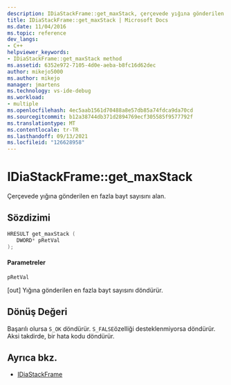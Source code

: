```yaml
---
description: IDiaStackFrame::get_maxStack, çerçevede yığına gönderilen en fazla bayt sayısını almaktadır.
title: IDiaStackFrame::get_maxStack | Microsoft Docs
ms.date: 11/04/2016
ms.topic: reference
dev_langs:
- C++
helpviewer_keywords:
- IDiaStackFrame::get_maxStack method
ms.assetid: 6352e972-7105-4d0e-aeba-b8fc16d62dec
author: mikejo5000
ms.author: mikejo
manager: jmartens
ms.technology: vs-ide-debug
ms.workload:
- multiple
ms.openlocfilehash: 4ec5aab1561d70488a8e57db85a74fdca9da70cd
ms.sourcegitcommit: b12a38744db371d2894769ecf305585f9577792f
ms.translationtype: MT
ms.contentlocale: tr-TR
ms.lasthandoff: 09/13/2021
ms.locfileid: "126628958"
---
```

# <a name="idiastackframeget_maxstack"></a>IDiaStackFrame::get_maxStack
Çerçevede yığına gönderilen en fazla bayt sayısını alan.

## <a name="syntax"></a>Sözdizimi

```C++
HRESULT get_maxStack ( 
   DWORD* pRetVal
);
```

#### <a name="parameters"></a>Parametreler
 `pRetVal`

[out] Yığına gönderilen en fazla bayt sayısını döndürür.

## <a name="return-value"></a>Dönüş Değeri
 Başarılı olursa `S_OK` döndürür. `S_FALSE`özelliği desteklenmiyorsa döndürür. Aksi takdirde, bir hata kodu döndürür.

## <a name="see-also"></a>Ayrıca bkz.
- [IDiaStackFrame](../../debugger/debug-interface-access/idiastackframe.md)
